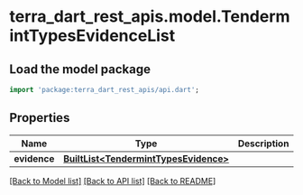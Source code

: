 # terra_dart_rest_apis.model.TendermintTypesEvidenceList

## Load the model package
```dart
import 'package:terra_dart_rest_apis/api.dart';
```

## Properties
Name | Type | Description | Notes
------------ | ------------- | ------------- | -------------
**evidence** | [**BuiltList&lt;TendermintTypesEvidence&gt;**](TendermintTypesEvidence.md) |  | [optional] 

[[Back to Model list]](../README.md#documentation-for-models) [[Back to API list]](../README.md#documentation-for-api-endpoints) [[Back to README]](../README.md)


